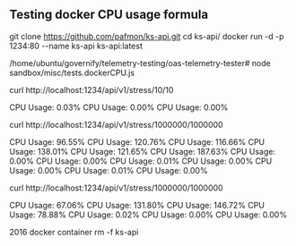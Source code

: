 ## Testing docker CPU usage formula
 
git clone https://github.com/pafmon/ks-api.git
cd ks-api/
docker run -d -p 1234:80 --name ks-api ks-api:latest

/home/ubuntu/governify/telemetry-testing/oas-telemetry-tester# node sandbox/misc/tests.dockerCPU.js

curl http://localhost:1234/api/v1/stress/10/10

CPU Usage: 0.03%
CPU Usage: 0.00%
CPU Usage: 0.00%

curl http://localhost:1234/api/v1/stress/1000000/1000000

CPU Usage: 96.55%
CPU Usage: 120.76%
CPU Usage: 116.66%
CPU Usage: 138.01%
CPU Usage: 121.65%
CPU Usage: 187.63%
CPU Usage: 0.00%
CPU Usage: 0.00%
CPU Usage: 0.01%
CPU Usage: 0.00%
CPU Usage: 0.00%
CPU Usage: 0.01%
CPU Usage: 0.00%


curl http://localhost:1234/api/v1/stress/1000000/1000000

CPU Usage: 67.06%
CPU Usage: 131.80%
CPU Usage: 146.72%
CPU Usage: 78.88%
CPU Usage: 0.02%
CPU Usage: 0.00%
CPU Usage: 0.00%

2016  docker container rm -f ks-api